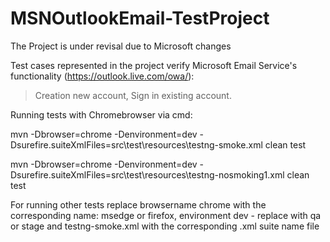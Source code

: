 # MSNOutlookEmail-TestProject

The Project is under revisal due to Microsoft changes

Test cases represented in the project verify Microsoft Email Service's functionality (https://outlook.live.com/owa/):

> Creation new account,
> Sign in existing account.

Running tests with Chromebrowser via cmd:

mvn -Dbrowser=chrome -Denvironment=dev -Dsurefire.suiteXmlFiles=src\test\resources\testng-smoke.xml clean test

mvn -Dbrowser=chrome -Denvironment=dev -Dsurefire.suiteXmlFiles=src\test\resources\testng-nosmoking1.xml clean test

For running other tests replace browsername chrome with the corresponding name: msedge or firefox, environment dev - replace with qa or stage and 
testng-smoke.xml with the corresponding .xml suite name file